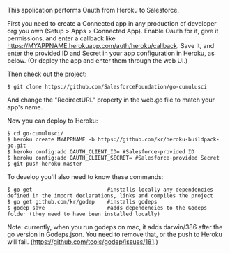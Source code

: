 This application performs Oauth from Heroku to Salesforce.

First you need to create a Connected app in any production of developer org you own (Setup > Apps > Connected App). Enable Oauth for it, give it permissions, and enter a callback like https://MYAPPNAME.herokuapp.com/auth/heroku/callback. Save it, and enter the provided ID and Secret in your app configuration in Heroku, as below. (Or deploy the app and enter them through the web UI.)

Then check out the project:
```
$ git clone https://github.com/SalesforceFoundation/go-cumulusci
```
And change the "RedirectURL" property in the web.go file to match your app's name.

Now you can deploy to Heroku:

```
$ cd go-cumulusci/
$ heroku create MYAPPNAME -b https://github.com/kr/heroku-buildpack-go.git
$ heroku config:add OAUTH_CLIENT_ID= #Salesforce-provided ID
$ heroku config:add OAUTH_CLIENT_SECRET= #Salesforce-provided Secret
$ git push heroku master
```

To develop you'll also need to know these commands:

```
$ go get 					 	#installs locally any dependencies defined in the import declarations, links and compiles the project
$ go get github.com/kr/godep 	#installs godeps
$ godep save 					#adds dependencies to the Godeps folder (they need to have been installed locally)
```

Note: currently, when you run godeps on mac, it adds darwin/386 after the go version in Godeps.json. You need to remove that, or the push to Heroku will fail. (https://github.com/tools/godep/issues/181.)